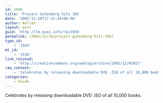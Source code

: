 ```yaml
---
id: 1936
title: 'Project Gutenberg hits 10k'
date: '2003-12-10T17:31:44+00:00'
author: Kellan
layout: post
guid: 'http://lm.quxx.info/?p=1936'
permalink: /2003/12/10/project-gutenberg-hits-10k/
typo_id:
    - '1934'
mt_id:
    - '1534'
link_related:
    - 'http://creativecommons.org/weblog/archive/2003/12/#3927'
raw_content:
    - 'Celebrates by releasing downloadable DVD .ISO of all 10,000 books.'
categories:
    - Aside
---
```


Celebrates by releasing downloadable DVD .ISO of all 10,000 books.